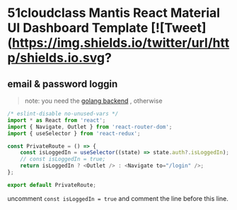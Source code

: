 # 51cloudclass Mantis React Material UI Dashboard Template [![Tweet](https://img.shields.io/twitter/url/http/shields.io.svg?


## email & password loggin

> note: you need the [golang backend](https://github.com/yangwawa0323/gin-gorm-jwt) , otherwise 

```javascript
/* eslint-disable no-unused-vars */
import * as React from 'react';
import { Navigate, Outlet } from 'react-router-dom';
import { useSelector } from 'react-redux';

const PrivateRoute = () => {
    const isLoggedIn = useSelector((state) => state.auth?.isLoggedIn);
    // const isLoggedIn = true;
    return isLoggedIn ? <Outlet /> : <Navigate to="/login" />;
};

export default PrivateRoute;
```

uncomment `const isLoggedIn = true` and comment the line before this line.